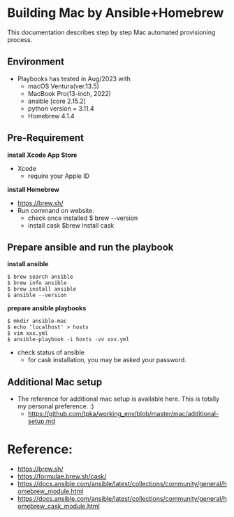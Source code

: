 
# Building Mac by Ansible+Homebrew

This documentation describes step by step Mac automated provisioning process.

## Environment
- Playbooks has tested in Aug/2023 with
	- macOS Ventura(ver.13.5)
	- MacBook Pro(13-inch, 2022)
	- ansible [core 2.15.2]
	- python version = 3.11.4
	- Homebrew 4.1.4

## Pre-Requirement

**install Xcode App Store**
- Xcode
	- require your Apple ID

**install Homebrew**

- https://brew.sh/
- Run command on website.
	- check once installed $ brew --version
	- install cask $brew install cask

## Prepare ansible and run the playbook
**install ansible**

```
$ brew search ansible
$ brew info ansible
$ brew install ansible
$ ansible --version
```

**prepare ansible playbooks**

```
$ mkdir ansible-mac
$ echo 'localhost' > hosts
$ vim xxx.yml
$ ansible-playbook -i hosts -vv xxx.yml
```
- check status of ansible
	- for cask installation, you may be asked your password.

## Additional Mac setup

- The reference for additional mac setup is available here. This is totally my personal preference. :) 
  	- https://github.com/tpka/working_env/blob/master/mac/additional-setup.md


# Reference:
- https://brew.sh/
- https://formulae.brew.sh/cask/
- https://docs.ansible.com/ansible/latest/collections/community/general/homebrew_module.html
- https://docs.ansible.com/ansible/latest/collections/community/general/homebrew_cask_module.html
